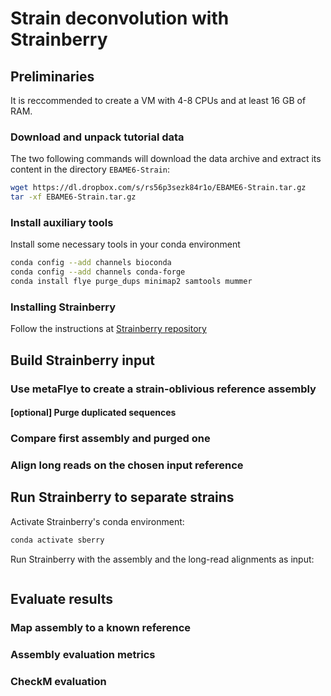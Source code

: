 # Strain deconvolution with Strainberry

## Preliminaries

It is reccommended to create a VM with 4-8 CPUs and at least 16 GB of RAM.

### Download and unpack tutorial data

The two following commands will download the data archive and extract its content in the directory `EBAME6-Strain`:
```bash
wget https://dl.dropbox.com/s/rs56p3sezk84r1o/EBAME6-Strain.tar.gz
tar -xf EBAME6-Strain.tar.gz
```

### Install auxiliary tools

Install some necessary tools in your conda environment
```bash
conda config --add channels bioconda
conda config --add channels conda-forge
conda install flye purge_dups minimap2 samtools mummer
```

### Installing Strainberry

Follow the instructions at [Strainberry repository](https://github.com/rvicedomini/strainberry)


## Build Strainberry input



### Use metaFlye to create a strain-oblivious reference assembly

#### [optional] Purge duplicated sequences

### Compare first assembly and purged one

### Align long reads on the chosen input reference



## Run Strainberry to separate strains

Activate Strainberry's conda environment:
```bash
conda activate sberry
```
Run Strainberry with the assembly and the long-read alignments as input:
```bash
```


## Evaluate results

### Map assembly to a known reference

### Assembly evaluation metrics

### CheckM evaluation
